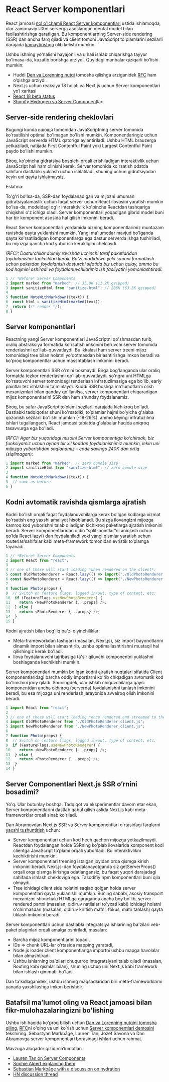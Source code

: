 # React Server komponentlari

React jamoasi [nol o'lchamli React Server komponentlari](https://reactjs.org/blog/2020/12/21/data-fetching-with-react-server-components.html) ustida ishlamoqda, ular zamonaviy UXni serverga asoslangan mental model bilan faollashtirishga qaratilgan. Bu komponentlarning Server-side rendering (SSR) dan ancha farq qiladi va client tomoni JavaScript to'plamlarini sezilarli darajada [kamaytirishga](https://twitter.com/sophiebits/status/1341098388062756867) olib kelishi mumkin.

Ushbu ishning yo'nalishi hayajonli va u hali ishlab chiqarishga tayyor bo'lmasa-da, kuzatib borishga arziydi. Quyidagi manbalar qiziqarli bo'lishi mumkin:

* Huddi [Den va Lorenning nutqi](https://www.youtube.com/watch?v=TQQPAU21ZUw&feature=emb_title) tomosha qilishga arziganidek [RFC](https://github.com/reactjs/rfcs/blob/bf51f8755ddb38d92e23ad415fc4e3c02b95b331/text/0000-server-components.md) ham o’qishga arziydi.  
* Next.js uchun reaksiya 18 holati va Next.js uchun Server komponentlari yo‘l xaritasi  
* [React 18 beta status](https://twitter.com/reactjs/status/1460380211262930948)  
* [Shopify Hydrogen va Server Component](https://shopify.dev/custom-storefronts/hydrogen/framework/react-server-components)lari

## Server-side rendering cheklovlari

Bugungi kunda ьшощя tomonidan JavaScriptning server tomonida ko'rsatilishi optimal bo'lmagan bo'lishi mumkin. Komponentlaringiz uchun JavaScript serverda HTML qatoriga aylantiriladi. Ushbu HTML brauzerga yetkaziladi, natijada First Contentful Paint yoki Largest Contentful Paint paydo bo'lishi mumkin.

Biroq, ko'pincha gidratsiya bosqichi orqali erishiladigan interaktivlik uchun JavaScript hali ham olinishi kerak. Server tomonida ko'rsatish odatda sahifani dastlabki yuklash uchun ishlatiladi, shuning uchun gidratsiyadan keyin uni qayta ishlatmaysiz.

Eslatma:

To'g'ri bo'lsa-da, SSR-dan foydalanadigan va mijozni umuman gidratsiyalamaslik uchun faqat server uchun React ilovasini yaratish mumkin bo'lsa-da, modeldagi og'ir interaktivlik ko'pincha Reactdan tashqariga chiqishni o'z ichiga oladi. Server komponentlari yoqadigan gibrid model buni har bir komponent asosida hal qilish imkonini beradi.

React Server komponentlari yordamida bizning komponentlarimiz muntazam ravishda qayta yuklanishi mumkin. Yangi ma'lumotlar mavjud bo'lganda qayta ko'rsatiladigan komponentlarga ega dastur serverda ishga tushiriladi, bu mijozga qancha kod yuborish kerakligini cheklaydi.

*\[RFC\]: Dasturchilar doimiy ravishda uchinchi taraf paketlaridan foydalanishni tanlashlari kerak. Ba'zi markdown yoki sanani formatlash uchun paketdan foydalanish dasturchi sifatida biz uchun qulay, ammo bu kod hajmini oshiradi va foydalanuvchilarimiz ish faoliyatini yomonlashtiradi.*

```js
1 // *Before* Server Components
2 import marked from "marked"; // 35.9K (11.2K gzipped)
3 import sanitizeHtml from "sanitize-html"; // 206K (63.3K gzipped)
4
5 function NoteWithMarkdown({text}) {
6  const html = sanitizeHtml(marked(text));
7  return (/* render */);
8 }
```

## Server komponentlari

Reactning yangi Server komponentlari JavaScriptni qo'shmasdan turib, oraliq abstraksiya formatida ko'rsatish imkonini beruvchi server tomonida renderlashni qo'llab-quvvatlaydi. Bu ikkalasi ham server treeni mijoz tomonidagi tree bilan holatni yo'qotmasdan birlashtirishga imkon beradi va ko'proq komponentlar uchun masshtablash imkonini beradi.

Server komponentlari SSR o'rnini bosmaydi. Birga bog'langanda ular oraliq formatda tezkor renderlashni qo'llab-quvvatlaydi, so'ngra uni HTMLga ko'rsatuvchi server tomonidagi renderlash infratuzilmasiga ega bo'lib, early paintlar tez ishlashini ta'minlaydi. Xuddi SSR boshqa ma'lumotlarni olish mexanizmlari bilan qanday qo'llanilsa, server komponentlari chiqaradigan mijoz komponentlarini SSR dan ham shunday foydalanamiz. 

Biroq, bu safar JavaScript to’plami sezilarli darajada kichikroq bo'ladi. Dastlabki tadqiqotlar shuni ko'rsatdiki, to’plamlar hajmi bo'yicha g'alaba qozonish sezilarli bo'lishi mumkin (-18-29%), ammo keyingi infratuzilma ishlari tugallangach, React jamoasi tabiatda g'alabalar haqida aniqroq tasavvurga ega bo'ladi.

*\[RFC\]: Agar biz yuqoridagi misolni Server komponentiga koʻchirsak, biz funksiyamiz uchun aynan bir xil koddan foydalanishimiz mumkin, lekin uni mijozga yuborishdan saqlanamiz – code savings 240K dan ortiq (siqilmagan):*

```js
1 import marked from "marked"; // zero bundle size
2 import sanitizeHtml from "sanitize-html"; // zero bundle size
3
4 function NoteWithMarkdown({text}) {
5  // same as before
6 }
```

## Kodni avtomatik ravishda qismlarga ajratish

Kodni bo'lish orqali faqat foydalanuvchilarga kerak bo'lgan kodlarga xizmat ko'rsatish eng yaxshi amaliyot hisoblanadi. Bu sizga ilovangizni mijozga kamroq kod yuborishni talab qiladigan kichikroq paketlarga ajratish imkonini beradi. Server komponentlaridan oldin “split-pointlar”ni aniqlash uchun qo‘lda React.lazy() dan foydalaniladi yoki yangi qismlar yaratish uchun routerlar/sahifalar kabi meta-framework tomonidan evristik to‘plamga tayanadi.

```js
1 // *Before* Server Components
2 import React from "react";
3
4 // one of these will start loading *when rendered on the client*:
5 const OldPhotoRenderer = React.lazy(() => import("./OldPhotoRenderer.js"));
6 const NewPhotoRenderer = React.lazy(() => import("./NewPhotoRenderer.js"));
7
8 function Photo(props) {
9  // Switch on feature flags, logged in/out, type of content, etc:
10  if (FeatureFlags.useNewPhotoRenderer) {
11    return <NewPhotoRenderer {...props} />;
12  } else {
13    return <PhotoRenderer {...props} />;
14  }
15 }
```

Kodni ajratish bilan bog'liq ba'zi qiyinchiliklar:

* Meta-frameworkdan tashqari (masalan, Next.js), siz import bayonotlarini dinamik import bilan almashtirib, ushbu optimallashtirishni mustaqil hal qilishingiz kerak bo'ladi.  
* Ilova foydalanuvchi tajribasiga ta'sir qiluvchi komponentni yuklashni boshlaganda kechikishi mumkin.

Server komponentlari mumkin bo'lgan kodni ajratish nuqtalari sifatida Client komponentlaridagi barcha oddiy importlarni ko'rib chiqadigan avtomatik kod bo'linishini joriy qiladi. Shuningdek, ular ishlab chiquvchilarga qaysi komponentdan ancha oldinroq (serverda) foydalanishni tanlash imkonini beradi, bu esa mijozga uni renderlash jarayonida avvalroq olish imkonini beradi.

```js
1 import React from "react";
2
3 // one of these will start loading *once rendered and streamed to the client*:
4 import OldPhotoRenderer from "./OldPhotoRenderer.client.js";
5 import NewPhotoRenderer from "./NewPhotoRenderer.client.js";
6
7 function Photo(props) {
8  // Switch on feature flags, logged in/out, type of content, etc:
9  if (FeatureFlags.useNewPhotoRenderer) {
10    return <NewPhotoRenderer {...props} />;
11  } else {
12    return <PhotoRenderer {...props} />;
13  }
14 }
```

## Server Componentlari Next.js SSR o’rnini bosadimi?

Yo'q. Ular butunlay boshqa. Tadqiqot va eksperimentlar davom etar ekan, Server komponentlarini dastlab qabul qilish aslida Next.js kabi meta-frameworklar orqali sinab ko'riladi.

Dan Abramovdan Next.js SSR va Server komponentlari o'rtasidagi farqlarni [yaxshi tushuntirish](https://news.ycombinator.com/item?id=25499171) uchun:

* Server komponentlari uchun kod hech qachon mijozga yetkazilmaydi. Reactdan foydalangan holda SSRning ko'plab ilovalarida komponent kodi clientga JavaScript to’plami orqali yuboriladi. Bu interaktivlikni kechiktirishi mumkin.  
* Server komponentlari treening istalgan joyidan orqa qismga kirish imkonini beradi. Next.js-dan foydalanayotganda siz getServerProps() orqali orqa qismga kirishga odatlangansiz, bu faqat yuqori darajadagi sahifada ishlash chekloviga ega. Tasodifiy npm komponentlari buni qila olmaydi.  
* Tree ichidagi client side holatini saqlab qolgan holda server komponentlari qayta yuklanishi mumkin. Buning sababi, asosiy transport mexanizmi shunchaki HTMLga qaraganda ancha boy bo'lib, server-rendered partni (masalan, qidiruv natijalari ro'yxati kabi) ichidagi holatni o'chirmasdan (masalan, qidiruv kiritish matni, fokus, matn tanlash) qayta tiklash imkonini beradi.

Server komponentlari uchun dastlabki integratsiya ishlarining ba'zilari veb-paket plaginlari orqali amalga oshiriladi, masalan:

* Barcha mijoz komponentlarini topadi,  
* IDs \=\> chunk URL-lar o’rtasida mapping yaratadi,  
* Node.js loader client komponentlariga importni ushbu mapga havolalar bilan almashtiradi.  
* Ushbu ishlarning ba'zilari chuqurroq integratsiyani talab qiladi (masalan, Routing kabi qismlar bilan), shuning uchun uni Next.js kabi framework bilan ishlash qimmatli bo'ladi.

Dan ta'kidlaganidek, ushbu ishning maqsadlaridan biri meta-frameworklarni yanada yaxshilashga imkon berishdir.

## Batafsil ma’lumot oling va  React jamoasi bilan fikr-mulohazalaringizni bo’lishing

Ushbu ish haqida ko'proq bilish uchun [Dan va Lorenning nutqini tomosha qiling](https://reactjs.org/blog/2020/12/21/data-fetching-with-react-server-components.html), [RFC](https://reactjs.org/blog/2020/12/21/data-fetching-with-react-server-components.html)ni o'qing va uni ko’rish uchun [Server komponentlari demosini](http://github.com/reactjs/server-components-demo) tekshiring. Sebastyan Markbåge, Lauren Tan, Jozef Savona va Dan Abramovga server komponentlari borasidagi ishlari uchun rahmat.

Mavzuga aloqador qiziq ma’lumotlar:

* [Lauren Tan on Server Components](https://twitter.com/sugarpirate_/status/1341141198258524163)  
* [Sophie Alpert explaining them](https://twitter.com/sophiebits/status/1341098388062756867)  
* [Sebastian Markbåge with a discussion on hydration](https://twitter.com/sebmarkbage/status/1341102430147276803)  
* [HN discussion thread](https://news.ycombinator.com/item?id=25497065) 